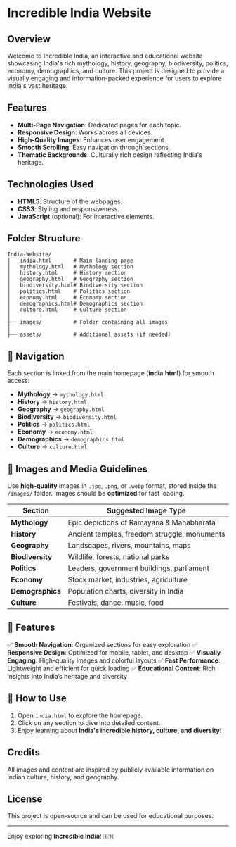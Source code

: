 # Incredible India Website

## Overview
Welcome to Incredible India, an interactive and educational website showcasing India's rich mythology, history, geography, biodiversity, politics, economy, demographics, and culture. This project is designed to provide a visually engaging and information-packed experience for users to explore India's vast heritage.

## Features
- **Multi-Page Navigation**: Dedicated pages for each topic.
- **Responsive Design**: Works across all devices.
- **High-Quality Images**: Enhances user engagement.
- **Smooth Scrolling**: Easy navigation through sections.
- **Thematic Backgrounds**: Culturally rich design reflecting India's heritage.

## Technologies Used
- **HTML5**: Structure of the webpages.
- **CSS3**: Styling and responsiveness.
- **JavaScript** (optional): For interactive elements.

## Folder Structure
```
India-Website/
│   india.html       # Main landing page
│   mythology.html   # Mythology section
│   history.html     # History section
│   geography.html   # Geography section
│   biodiversity.html# Biodiversity section
│   politics.html    # Politics section
│   economy.html     # Economy section
│   demographics.html# Demographics section
│   culture.html     # Culture section
│
├── images/          # Folder containing all images
│
├── assets/          # Additional assets (if needed)
```

## 🔗 Navigation
Each section is linked from the main homepage (**india.html**) for smooth access:
- **Mythology** → `mythology.html`
- **History** → `history.html`
- **Geography** → `geography.html`
- **Biodiversity** → `biodiversity.html`
- **Politics** → `politics.html`
- **Economy** → `economy.html`
- **Demographics** → `demographics.html`
- **Culture** → `culture.html`

## 📸 Images and Media Guidelines
Use **high-quality** images in `.jpg`, `.png`, or `.webp` format, stored inside the `/images/` folder. Images should be **optimized** for fast loading.

| **Section**      | **Suggested Image Type** |
|-----------------|-------------------------|
| **Mythology**   | Epic depictions of Ramayana & Mahabharata |
| **History**     | Ancient temples, freedom struggle, monuments |
| **Geography**   | Landscapes, rivers, mountains, maps |
| **Biodiversity** | Wildlife, forests, national parks |
| **Politics**    | Leaders, government buildings, parliament |
| **Economy**     | Stock market, industries, agriculture |
| **Demographics** | Population charts, diversity in India |
| **Culture**     | Festivals, dance, music, food |

## 🎯 Features
✅ **Smooth Navigation**: Organized sections for easy exploration
✅ **Responsive Design**: Optimized for mobile, tablet, and desktop
✅ **Visually Engaging**: High-quality images and colorful layouts
✅ **Fast Performance**: Lightweight and efficient for quick loading
✅ **Educational Content**: Rich insights into India’s heritage and diversity

## 🚀 How to Use
1. Open `india.html` to explore the homepage.
2. Click on any section to dive into detailed content.
3. Enjoy learning about **India's incredible history, culture, and diversity**!

## Credits
All images and content are inspired by publicly available information on Indian culture, history, and geography.

## License
This project is open-source and can be used for educational purposes.

---
Enjoy exploring **Incredible India**! 🇮🇳
